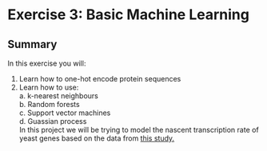 # Exercise 3: Basic Machine Learning

## Summary
In this exercise you will:
1. Learn how to one-hot encode protein sequences
2. Learn how to use:
\
  a. k-nearest neighbours
\
  b. Random forests
\
  c. Support vector machines
\
  d. Guassian process
\
In this project we will be trying to model the nascent transcription rate of yeast genes based on the data from [this study.](https://www.ncbi.nlm.nih.gov/pmc/articles/PMC2982843/)
